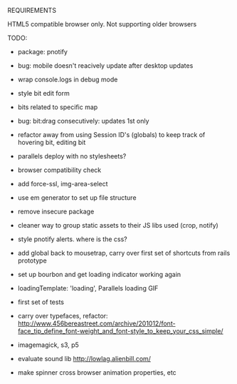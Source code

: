 REQUIREMENTS

HTML5 compatible browser only. Not supporting older browsers



TODO:



- package: pnotify
- bug: mobile doesn't reacively update after desktop updates
- wrap console.logs in debug mode
- style bit edit form
- bits related to specific map
- bug: bit:drag consecutively: updates 1st only
- refactor away from using Session ID's (globals) to keep track of hovering bit, editing bit
- parallels deploy with no stylesheets?
- browser compatibility check
- add force-ssl, img-area-select
- use em generator to set up file structure
- remove insecure package
- cleaner way to group static assets to their JS libs used (crop, notify)
- style pnotify alerts. where is the css?
- add global back to mousetrap, carry over first set of shortcuts from rails prototype
- set up bourbon and get loading indicator working again
- loadingTemplate: 'loading', Parallels loading GIF

- first set of tests
- carry over typefaces, refactor: http://www.456bereastreet.com/archive/201012/font-face_tip_define_font-weight_and_font-style_to_keep_your_css_simple/

- imagemagick, s3, p5

- evaluate sound lib http://lowlag.alienbill.com/

- make spinner cross browser animation properties, etc

